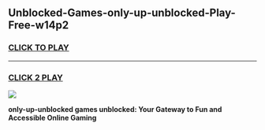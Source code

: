 
## Unblocked-Games-only-up-unblocked-Play-Free-w14p2
<h3>
<a href="https://premium76.site?title=only-up-unblocked&ref=10A">CLICK TO PLAY</a></h3>
<hr>

<h3>
<a href="https://premium76.site?title=only-up-unblocked&ref=10A">CLICK 2 PLAY</a>
  
</h3>

<a href="https://premium76.site?title=only-up-unblocked&ref=10A"><img src="https://clearcache.store/games.png"></a>


**only-up-unblocked games unblocked: Your Gateway to Fun and Accessible Online Gaming**
